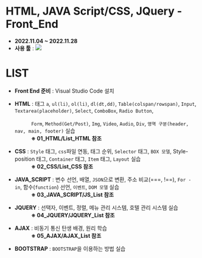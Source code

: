 # HTML, JAVA Script/CSS, JQuery - Front_End
- __2022.11.04 ~ 2022.11.28__
- __사용 툴__ : <img src="https://img.shields.io/badge/Visual Studio Code-5C2D91?style=flat&logo=Visual Studio Code&logoColor=white"/>

# LIST
- __Front End 준비__ : Visual Studio Code 설치

- __HTML__ : 태그 `a`, `ul(li)`, `ol(li)`, `dl(dt,dd)`, `Table(colspan/rowspan)`, `Input`, 
            `Textarea(placeholder)`, `Select`, `ComboBox`, `Radio Button`,  
            <br/>&nbsp;&nbsp;&nbsp;&nbsp;&nbsp;&nbsp;&nbsp;&nbsp;&nbsp;&nbsp;
            `Form`, `Method(Get/Post)`, `Img`, `Video`, `Audio`, `Div`, 
            `영역 구분(header, nav, main, footer)` 실습
            <br/>&nbsp;&nbsp;&nbsp;&nbsp;&nbsp;&nbsp;&nbsp;&nbsp;&nbsp;&nbsp;
            __※ 01_HTML/List_HTML 참조__

- __CSS__ : `Style` 태그, `css`파일 연동, 태그 순위, `Selector` 태그, `BOX 모델`, 
            Style-position 태그, `Container` 태그, `Item` 태그, `Layout` 실습
            <br/>&nbsp;&nbsp;&nbsp;&nbsp;&nbsp;&nbsp;&nbsp;&nbsp;&nbsp;&nbsp;
            __※ 02_CSS/List_CSS 참조__

- __JAVA_SCRIPT__ : 변수 선언, 배열, `JSON`으로 변환, 주소 비교(===, !==), `For - in`, 
            함수(`function`) 선언, `이벤트`, `DOM 모델` 실습
            <br/>&nbsp;&nbsp;&nbsp;&nbsp;&nbsp;&nbsp;&nbsp;&nbsp;&nbsp;&nbsp;
            __※ 03_JAVA_SCRIPT/JS_List 참조__

- __JQUERY__ : 선택자, 이벤트, 정렬, 메뉴 관리 시스템, 호텔 관리 시스템 실습
            <br/>&nbsp;&nbsp;&nbsp;&nbsp;&nbsp;&nbsp;&nbsp;&nbsp;&nbsp;&nbsp;
            __※ 04_JQUERY/JQUERY_List 참조__

- __AJAX__ : 비동기 통신 탄생 배경, 원리 학습
            <br/>&nbsp;&nbsp;&nbsp;&nbsp;&nbsp;&nbsp;&nbsp;&nbsp;&nbsp;&nbsp;
            __※ 05_AJAX/AJAX_List 참조__

- __BOOTSTRAP__ : `BOOTSTRAP`을 이용하는 방법 실습
